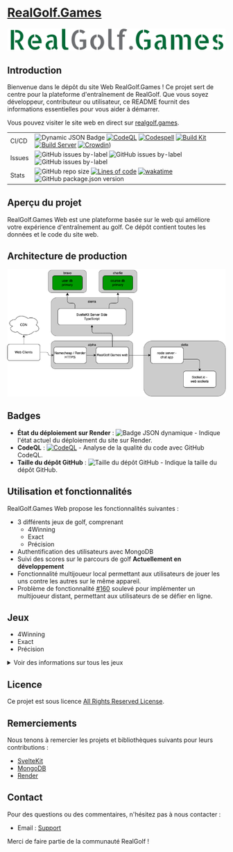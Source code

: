 # [RealGolf.Games](https://realgolf.games)

![Bannière RealGolf.Games](https://raw.githubusercontent.com/realgolf/web/main/img/logo_banner.PNG)

## Introduction

Bienvenue dans le dépôt du site Web RealGolf.Games ! Ce projet sert de centre pour la plateforme d'entraînement de RealGolf. Que vous soyez développeur, contributeur ou utilisateur, ce README fournit des informations essentielles pour vous aider à démarrer.

Vous pouvez visiter le site web en direct sur [realgolf.games](https://realgolf.games).

|        |                                                                                                                                                                                                                                                                                                                                                                                                                                                                                                                                                                                                                                                                                                                                                                                                                                                                                |
| ------ | ------------------------------------------------------------------------------------------------------------------------------------------------------------------------------------------------------------------------------------------------------------------------------------------------------------------------------------------------------------------------------------------------------------------------------------------------------------------------------------------------------------------------------------------------------------------------------------------------------------------------------------------------------------------------------------------------------------------------------------------------------------------------------------------------------------------------------------------------------------------------------ |
| CI/CD  | ![Dynamic JSON Badge](https://img.shields.io/badge/dynamic/json?url=https%3A%2F%2Frender-deploy-status-vwj3.onrender.com%2Fsrv-cn12obocmk4c73di1vg0&query=status&style=flat-square&logo=render&label=Render) [![CodeQL](https://github.com/realgolf/web/actions/workflows/github-code-scanning/codeql/badge.svg)](https://github.com/realgolf/web/actions/workflows/github-code-scanning/codeql) [![Codespell](https://github.com/realgolf/web/actions/workflows/codespell.yml/badge.svg?branch=main)](https://github.com/realgolf/web/actions/workflows/codespell.yml) [![Build Kit](https://github.com/realgolf/web/actions/workflows/kit.yml/badge.svg)](https://github.com/realgolf/web/actions/workflows/kit.yml) [![Build Server](https://github.com/realgolf/web/actions/workflows/server.yml/badge.svg)](https://github.com/realgolf/web/actions/workflows/server.yml) [![Crowdin](https://badges.crowdin.net/realgolf/localized.svg)](https://crowdin.com/project/realgolf)) |
| Issues | ![GitHub issues by-label](https://img.shields.io/github/issues/realgolf/web/feature) ![GitHub issues by-label](https://img.shields.io/github/issues/realgolf/web/bug) ![GitHub issues by-label](https://img.shields.io/github/issues/realgolf/web/game)                                                                                                                                                                                                                                                                                                                                                                                                                                                                                                                                                                                                                        |
| Stats  | ![GitHub repo size](https://img.shields.io/github/repo-size/realgolf/web) [![Lines of code](https://tokei.rs/b1/github/realgolf/web)](https://github.com/XAMPPRocky/tokei) [![wakatime](https://wakatime.com/badge/github/realgolf/web.svg)](https://wakatime.com/badge/github/realgolf/web) ![GitHub package.json version](https://img.shields.io/github/package-json/v/realgolf/web)                                                                                                                                                                                                                                                                                                                                                                                                                                                                                         |

## Aperçu du projet

RealGolf.Games Web est une plateforme basée sur le web qui améliore votre expérience d'entraînement au golf. Ce dépôt contient toutes les données et le code du site web.

## Architecture de production

![Diagramme d'architecture de production du site RealGolf](https://raw.githubusercontent.com/realgolf/web/main/img/architecture.png)

## Badges

- **État du déploiement sur Render** : ![Badge JSON dynamique](https://img.shields.io/badge/dynamic/json?url=https%3A%2F%2Frender-deploy-status-vwj3.onrender.com%2Fsrv-cn12obocmk4c73di1vg0&query=status&style=flat-square&logo=render&label=Render) - Indique l'état actuel du déploiement du site sur Render.
- **CodeQL** : [![CodeQL](https://github.com/realgolf/web/actions/workflows/github-code-scanning/codeql/badge.svg)](https://github.com/realgolf/web/actions/workflows/github-code-scanning/codeql) - Analyse de la qualité du code avec GitHub CodeQL.
- **Taille du dépôt GitHub** : ![Taille du dépôt GitHub](https://img.shields.io/github/repo-size/realgolf/web) - Indique la taille du dépôt GitHub.

## Utilisation et fonctionnalités

RealGolf.Games Web propose les fonctionnalités suivantes :

- 3 différents jeux de golf, comprenant
  - 4Winning
  - Exact
  - Précision
- Authentification des utilisateurs avec MongoDB
- Suivi des scores sur le parcours de golf **Actuellement en développement**
- Fonctionnalité multijoueur local permettant aux utilisateurs de jouer les uns contre les autres sur le même appareil.
- Problème de fonctionnalité [#160](https://github.com/realgolf/web/issues/160) soulevé pour implémenter un multijoueur distant, permettant aux utilisateurs de se défier en ligne.

## Jeux

- 4Winning
- Exact
- Précision

<details>
  <summary>Voir des informations sur tous les jeux</summary>

### 4Winning

Dans 4Winning, l'objectif est de connecter stratégiquement quatre pièces en ligne. Notre version du jeu présente un plateau plus grand que la disposition standard 4x4, avec 8 colonnes et 9 rangées. Les colonnes supplémentaires de chaque côté introduisent un défi : les joueurs doivent frapper à une distance spécifique dans la déviation latérale. Cet aspect devient plus prononcé en mode Argent et supérieur, ajoutant de la complexité et obligeant les joueurs à réfléchir soigneusement à leurs mouvements.

![Jeu 4Winning](https://raw.githubusercontent.com/realgolf/web/main/img/4Winning.png)

### Exact

Exact est un jeu où l'objectif est d'atteindre 100 ou moins tout en marquant le plus de points possible. Les joueurs gagnent des points en fonction des critères suivants : Atteindre exactement 100 mètres accorde 5 points, frapper des multiples de dix rapporte 3 points, les nombres avec des chiffres répétés marquent 2 points. De plus, frapper la même rangée double les points gagnés. Cependant, tout autre nombre dépassant 100 ou tombant en dessous de 5 entraîne une déduction d'1 point. Tout autre nombre entre 5 et 100 marque 1 point. Le défi réside dans l'équilibre entre la précision et la maximisation des points pour atteindre le score le plus élevé.

![Jeu Exact](https://raw.githubusercontent.com/realgolf/web/main/img/Exact.png)

### Précision

Précision est un jeu où l'objectif est de se rapprocher le plus possible des cibles. Pour chaque mètre où vous manquez la cible, vous recevez une déduction d'un point. Le gagnant du jeu est le joueur ayant le plus de points à la fin. Le jeu se termine lorsque seul un joueur a des points. Vous pouvez observer la distance que vous devez tirer, l'équipe actuelle ainsi que les points restants pour chaque équipe.

![Jeu Précision](https://raw.githubusercontent.com/realgolf/web/main/img/Precision.png)

</details>

## Licence

Ce projet est sous licence [All Rights Reserved License](LICENSE.md).

## Remerciements

Nous tenons à remercier les projets et bibliothèques suivants pour leurs contributions :

- [SvelteKit](https://github.com/sveltejs/kit)
- [MongoDB](https://github.com/mongodb)
- [Render](https://github.com/renderinc)

## Contact

Pour des questions ou des commentaires, n'hésitez pas à nous contacter :

- Email : [Support](mailto:support@realgolf.games)

Merci de faire partie de la communauté RealGolf !
